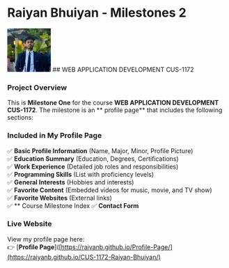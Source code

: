 # Raiyan Bhuiyan - Milestones 2  
<img src="images/images/Profile.jpeg" alt="Profile Picture" width="100" height="100">
## WEB APPLICATION DEVELOPMENT CUS-1172  

### **Project Overview**  
This is **Milestone One** for the course **WEB APPLICATION DEVELOPMENT CUS-1172**. The milestone is an ** profile page** that includes the following sections:  

### **Included in My Profile Page**  
✅ **Basic Profile Information** (Name, Major, Minor, Profile Picture)  
✅ **Education Summary** (Education, Degrees, Certifications)  
✅ **Work Experience** (Detailed job roles and responsibilities)  
✅ **Programming Skills** (List with proficiency levels)  
✅ **General Interests** (Hobbies and interests)  
✅ **Favorite Content** (Embedded videos for music, movie, and TV show)  
✅ **Favorite Websites** (External links)  
✅ ** Course Milestone Index 
✅ **Contact Form**  

### **Live Website**  
View my profile page here:  
👉 [**Profile Page**]([https://raiyanb.github.io/Profile-Page/](https://raiyanb.github.io/CUS-1172-Raiyan-Bhuiyan/)  



